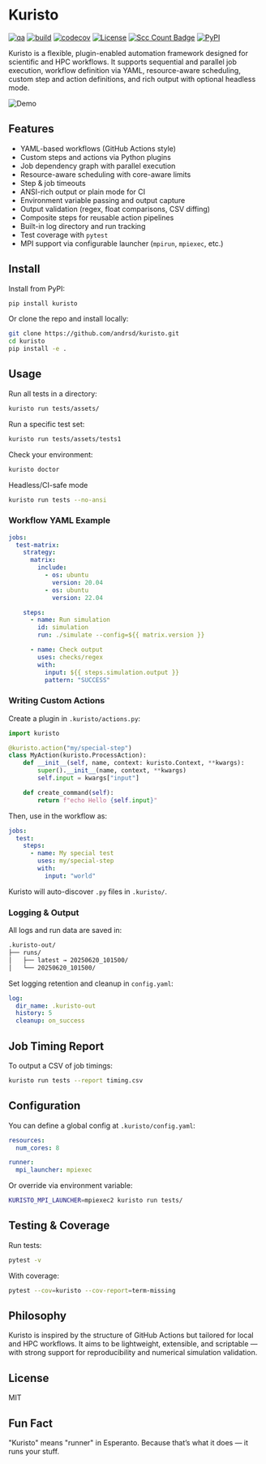 # Kuristo

[![qa](https://github.com/andrsd/kuristo/actions/workflows/qa.yml/badge.svg)](https://github.com/andrsd/kuristo/actions/workflows/qa.yml)
[![build](https://github.com/andrsd/kuristo/actions/workflows/build.yml/badge.svg)](https://github.com/andrsd/kuristo/actions/workflows/build.yml)
[![codecov](https://codecov.io/gh/andrsd/kuristo/graph/badge.svg?token=2I0297154I)](https://codecov.io/gh/andrsd/kuristo)
[![License](http://img.shields.io/:license-mit-blue.svg)](https://andrsd.mit-license.org/)
[![Scc Count Badge](https://sloc.xyz/github/andrsd/kuristo/)](https://github.com/andrsd/kuristo/)
[![PyPI](https://img.shields.io/pypi/v/kuristo.svg)](https://pypi.org/project/kuristo/)

Kuristo is a flexible, plugin-enabled automation framework designed for scientific and HPC workflows.
It supports sequential and parallel job execution, workflow definition via YAML, resource-aware scheduling, custom step and action definitions, and rich output with optional headless mode.

![Demo](docs/_static/demo.gif)

## Features

- YAML-based workflows (GitHub Actions style)
- Custom steps and actions via Python plugins
- Job dependency graph with parallel execution
- Resource-aware scheduling with core-aware limits
- Step & job timeouts
- ANSI-rich output or plain mode for CI
- Environment variable passing and output capture
- Output validation (regex, float comparisons, CSV diffing)
- Composite steps for reusable action pipelines
- Built-in log directory and run tracking
- Test coverage with `pytest`
- MPI support via configurable launcher (`mpirun`, `mpiexec`, etc.)

## Install

Install from PyPI:

```bash
pip install kuristo
```

Or clone the repo and install locally:

```bash
git clone https://github.com/andrsd/kuristo.git
cd kuristo
pip install -e .
```

## Usage

Run all tests in a directory:

```bash
kuristo run tests/assets/
```

Run a specific test set:

```bash
kuristo run tests/assets/tests1
```

Check your environment:

```bash
kuristo doctor
```

Headless/CI-safe mode

```bash
kuristo run tests --no-ansi
```

### Workflow YAML Example

```yaml
jobs:
  test-matrix:
    strategy:
      matrix:
        include:
          - os: ubuntu
            version: 20.04
          - os: ubuntu
            version: 22.04

    steps:
      - name: Run simulation
        id: simulation
        run: ./simulate --config=${{ matrix.version }}

      - name: Check output
        uses: checks/regex
        with:
          input: ${{ steps.simulation.output }}
          pattern: "SUCCESS"
```

### Writing Custom Actions

Create a plugin in `.kuristo/actions.py`:

```python
import kuristo

@kuristo.action("my/special-step")
class MyAction(kuristo.ProcessAction):
    def __init__(self, name, context: kuristo.Context, **kwargs):
        super().__init__(name, context, **kwargs)
        self.input = kwargs["input"]

    def create_command(self):
        return f"echo Hello {self.input}"
```

Then, use in the workflow as:

```yaml
jobs:
  test:
    steps:
      - name: My special test
        uses: my/special-step
        with:
          input: "world"
```

Kuristo will auto-discover `.py` files in `.kuristo/`.

### Logging & Output

All logs and run data are saved in:

```bash
.kuristo-out/
├── runs/
│   ├── latest → 20250620_101500/
│   └── 20250620_101500/
```

Set logging retention and cleanup in `config.yaml`:

```yaml
log:
  dir_name: .kuristo-out
  history: 5
  cleanup: on_success
```

## Job Timing Report

To output a CSV of job timings:

```bash
kuristo run tests --report timing.csv
```

## Configuration

You can define a global config at `.kuristo/config.yaml`:

```yaml
resources:
  num_cores: 8

runner:
  mpi_launcher: mpiexec
```

Or override via environment variable:

```bash
KURISTO_MPI_LAUNCHER=mpiexec2 kuristo run tests/
```

## Testing & Coverage

Run tests:

```bash
pytest -v
```

With coverage:

```bash
pytest --cov=kuristo --cov-report=term-missing
```

## Philosophy

Kuristo is inspired by the structure of GitHub Actions but tailored for local and HPC workflows.
It aims to be lightweight, extensible, and scriptable — with strong support for reproducibility and numerical simulation validation.

## License

MIT

## Fun Fact

"Kuristo" means "runner" in Esperanto. Because that’s what it does — it runs your stuff.
